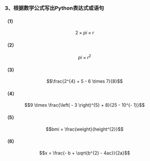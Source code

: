 
### 3、根据数学公式写出Python表达式或语句

#### （1）
$$2 \times pi \times r$$

#### （2）
$$pi \times r^{2}$$

#### （3）
$$\frac{2^{4} + 5 - 6 \times 7}{8}$$

#### （4）
$$9 \times \frac{\left( - 3 \right)^{5} + 8}{25 - 10^{- 1}}$$

#### （5）
$$bmi = \frac{weight}{height^{2}}$$

#### （6）
$$x = \frac{- b + \sqrt{b^{2} - 4ac}}{2a}$$